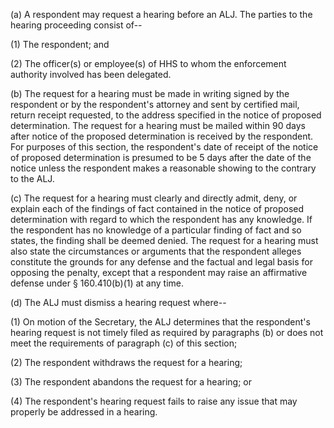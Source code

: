 (a) A respondent may request a hearing before an ALJ. The parties to the hearing proceeding consist of--

(1) The respondent; and

(2) The officer(s) or employee(s) of HHS to whom the enforcement authority involved has been delegated.

(b) The request for a hearing must be made in writing signed by the respondent or by the respondent's attorney and sent by certified mail, return receipt requested, to the address specified in the notice of proposed determination. The request for a hearing must be mailed within 90 days after notice of the proposed determination is received by the respondent. For purposes of this section, the respondent's date of receipt of the notice of proposed determination is presumed to be 5 days after the date of the notice unless the respondent makes a reasonable showing to the contrary to the ALJ.

&#40;c) The request for a hearing must clearly and directly admit, deny, or explain each of the findings of fact contained in the notice of proposed determination with regard to which the respondent has any knowledge. If the respondent has no knowledge of a particular finding of fact and so states, the finding shall be deemed denied. The request for a hearing must also state the circumstances or arguments that the respondent alleges constitute the grounds for any defense and the factual and legal basis for opposing the penalty, except that a respondent may raise an affirmative defense under § 160.410(b)(1) at any time.

(d) The ALJ must dismiss a hearing request where--

(1) On motion of the Secretary, the ALJ determines that the respondent's hearing request is not timely filed as required by paragraphs (b) or does not meet the requirements of paragraph &#40;c) of this section;

(2) The respondent withdraws the request for a hearing;

(3) The respondent abandons the request for a hearing; or

(4) The respondent's hearing request fails to raise any issue that may properly be addressed in a hearing.
